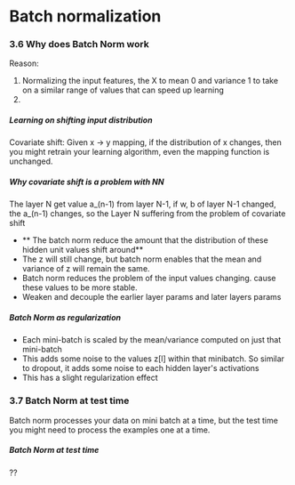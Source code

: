 # Batch normalization 
### 3.6 Why does Batch Norm work
Reason:
1. Normalizing the input features, the X to mean 0 and variance 1
to take on a similar range of values that can speed up learning 
2. 

##### Learning on shifting input distribution 
Covariate shift: Given x -> y mapping, if the distribution of x changes, then you might retrain your learning algorithm, even the mapping function is unchanged. 

##### Why covariate shift is a problem with NN
The layer N get value a\_(n-1) from layer N-1, if w, b of layer N-1 changed, the a\_(n-1) changes, so the Layer N suffering from the problem of covariate shift
- ** The batch norm reduce the amount that the distribution of these hidden unit values shift around**
- The z will still change, but batch norm enables that the mean and variance of z will remain the same. 
- Batch norm reduces the problem of the input values changing. cause these values to be more stable. 
- Weaken and decouple the earlier layer params and later layers params 


##### Batch Norm as regularization 
- Each mini-batch is scaled by the mean/variance computed on just that mini-batch
- This adds some noise to the values z[l] within that minibatch. So similar to dropout, it adds some noise to each hidden layer's activations
- This has a slight regularization effect

### 3.7 Batch Norm at test time
Batch norm processes your data on mini batch at a time, but the test time you might need to process the examples one at a time.

##### Batch Norm at test time
??































